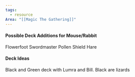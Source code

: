 ```yaml
---
tags:
  - resource
Area: "[[Magic The Gathering]]"
---
```


#### Possible Deck Additions for Mouse/Rabbit

Flowerfoot Swordmaster
Pollen Shield Hare


#### Deck Ideas

Black and Green deck with Lumra and Bill.  Black are lizards
